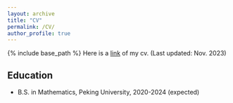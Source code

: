 ```yaml
---
layout: archive
title: "CV"
permalink: /CV/
author_profile: true
---
```


{% include base_path %}
Here is a [link](https://yuanzheng-wang.github.io/attachment/Curriculum%20Vitae.pdf) of my cv. (Last updated: Nov. 2023)

## Education

* B.S. in Mathematics, Peking University, 2020-2024 (expected)

  
